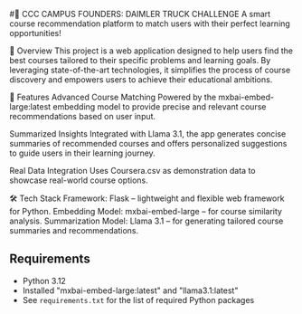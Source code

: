 #🚀 CCC CAMPUS FOUNDERS: DAIMLER TRUCK CHALLENGE
A smart course recommendation platform to match users with their perfect learning opportunities!

🌟 Overview
This project is a web application designed to help users find the best courses tailored to their specific problems and learning goals. By leveraging state-of-the-art technologies, it simplifies the process of course discovery and empowers users to achieve their educational ambitions.

🔧 Features
Advanced Course Matching
Powered by the mxbai-embed-large:latest embedding model to provide precise and relevant course recommendations based on user input.

Summarized Insights
Integrated with Llama 3.1, the app generates concise summaries of recommended courses and offers personalized suggestions to guide users in their learning journey.

Real Data Integration
Uses Coursera.csv as demonstration data to showcase real-world course options.

🛠️ Tech Stack
Framework: Flask – lightweight and flexible web framework for Python.
Embedding Model: mxbai-embed-large – for course similarity analysis.
Summarization Model: Llama 3.1 – for generating tailored course summaries and recommendations.


## Requirements

- Python 3.12
- Installed "mxbai-embed-large:latest" and "llama3.1:latest"
- See `requirements.txt` for the list of required Python packages
